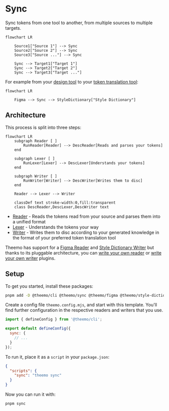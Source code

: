 # Sync

Sync tokens from one tool to another, from multiple sources to multiple targets.

```mermaid
flowchart LR

    Source1["Source 1"] --> Sync
    Source2["Source 2"] --> Sync
    Source3["Source ..."] --> Sync

    Sync --> Target1["Target 1"]
    Sync --> Target2["Target 2"]
    Sync --> Target3["Target ..."]
```

For example from your [design
tool](https://www.designtokens.org/glossary/#design-tool) to your [token
translation
tool](https://www.designtokens.org/glossary/#design-token-translation-tool):

```mermaid
flowchart LR

    Figma --> Sync --> StyleDictionary["Style Dictionary"]
```

## Architecture

This process is split into three steps:

```mermaid
flowchart LR
    subgraph Reader [ ]
        RunReader[Reader] --> DescReader[Reads and parses your tokens]
    end

    subgraph Lexer [ ]
        RunLexer[Lexer] --> DescLexer[Understands your tokens]
    end

    subgraph Writer [ ]
        RunWriter[Writer] --> DescWriter[Writes them to disc]
    end

    Reader --> Lexer --> Writer

    classDef text stroke-width:0,fill:transparent
    class DescReader,DescLexer,DescWriter text
```

- [Reader](./sync/reader.md) - Reads the tokens read from your source and parses
  them into a unified format
- [Lexer](./sync/lexer.md) - Understands the tokens your way
- [Writer](./sync/writer.md) - Writes them to disc according to your generated
  knowledge in the format of your preferred token translation tool

Theemo has support for a [Figma Reader](./sync/figma/reader.md) and [Style
Dictionary Writer](./sync/style-dictionary/writer.md) but thanks to its
pluggable architecture, you can [write your own
reader](./sync/reader.md#write-your-own-reader-plugin) or [write your own
writer](./sync/writer.md#write-your-own-writer-plugin) plugins.

## Setup

To get you started, install these packages:

```sh
pnpm add -D @theemo/cli @theemo/sync @theemo/figma @theemo/style-dictionary
```

Create a config file `theemo.config.mjs`, and start with this template. You'll
find further configuration in the respective readers and writers that you use.

```js [theemo.config.js]
import { defineConfig } from '@theemo/cli';

export default defineConfig({
  sync: {
    // ...
  }
});
```

To run it, place it as a `script` in your `package.json`:

```json [package.json]
{
  "scripts": {
    "sync": "theemo sync"
  }
}
```

Now you can run it with:

```sh
pnpm sync
```
